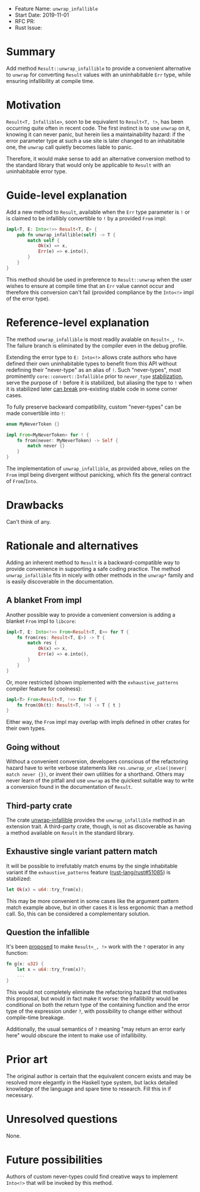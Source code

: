 - Feature Name: `unwrap_infallible`
- Start Date: 2019-11-01
- RFC PR: 
- Rust Issue: 

# Summary
[summary]: #summary

Add method `Result::unwrap_infallible` to provide a convenient alternative
to `unwrap` for converting `Result` values with an uninhabitable `Err` type,
while ensuring infallibility at compile time.

# Motivation
[motivation]: #motivation

`Result<T, Infallible>`, soon to be equivalent to `Result<T, !>`,
has been occurring quite often in recent code. The first instinct is to
use `unwrap` on it, knowing it can never panic, but herein lies a
maintainability hazard: if the error parameter type at such a use site is
later changed to an inhabitable one, the `unwrap` call quietly becomes liable
to panic.

Therefore, it would make sense to add an alternative conversion method
to the standard library that would only be applicable to `Result`
with an uninhabitable error type.

# Guide-level explanation
[guide-level-explanation]: #guide-level-explanation

Add a new method to `Result`, available when the `Err` type parameter is `!`
or is claimed to be infallibly convertible to `!` by a provided `From` impl:

```rust
impl<T, E: Into<!>> Result<T, E> {
    pub fn unwrap_infallible(self) -> T {
        match self {
            Ok(x) => x,
            Err(e) => e.into(),
        }
    }
}
```

This method should be used in preference to `Result::unwrap` when the user
wishes to ensure at compile time that an `Err` value cannot occur and therefore
this conversion can't fail (provided compliance by the `Into<!>` impl of
the error type).

# Reference-level explanation
[reference-level-explanation]: #reference-level-explanation

The method `unwrap_infallible` is most readily avalable on `Result<_, !>`.
The failure branch is eliminated by the compiler even in the debug profile.

Extending the error type to `E: Into<!>` allows crate authors who have defined
their own uninhabitable types to benefit from this API without redefining
their "never-type" as an alias of `!`. Such "never-types", most prominently
`core::convert::Infallible` prior to `never_type`
[stabilization][never_type], serve the purpose of `!` before it is stabilized,
but aliasing the type to `!` when it is stabilized later
[can break][infallible-compat] pre-existing stable code in some corner cases.

[never_type]: https://github.com/rust-lang/rust/pull/65355
[infallible-compat]: https://doc.rust-lang.org/std/convert/enum.Infallible.html#future-compatibility

To fully preserve backward compatibility, custom "never-types" can be made
convertible into `!`:

```rust
enum MyNeverToken {}

impl From<MyNeverToken> for ! {
    fn from(never: MyNeverToken) -> Self {
        match never {}
    }
}
```

The implementation of `unwrap_infallible`, as provided above, relies on
the `From` impl being divergent without panicking, which fits the general
contract of `From`/`Into`.

# Drawbacks
[drawbacks]: #drawbacks

Can't think of any.

# Rationale and alternatives
[rationale-and-alternatives]: #rationale-and-alternatives

Adding an inherent method to `Result` is a backward-compatible way to
provide convenience in supporting a safe coding practice.
The method `unwrap_infallible` fits in nicely with other methods in the
`unwrap*` family and is easily discoverable in the documentation.

## A blanket From impl

Another possible way to provide a convenient conversion is adding a blanket
`From` impl to `libcore`:

```rust
impl<T, E: Into<!>> From<Result<T, E>> for T {
    fn from(res: Result<T, E>) -> T {
        match res {
            Ok(x) => x,
            Err(e) => e.into(),
        }
    }
}
```

Or, more restricted (shown implemented with the `exhaustive_patterns` compiler
feature for coolness):

```rust
impl<T> From<Result<T, !>> for T {
    fn from(Ok(t): Result<T, !>) -> T { t }
}
```

Either way, the `From` impl may overlap with impls defined in
other crates for their own types.

## Going without

Without a convenient conversion, developers conscious of the refactoring hazard
have to write verbose statements like
`res.unwrap_or_else(|never| match never {})`, or invent their own utilities
for a shorthand. Others may never learn of the pitfall and use `unwrap` as
the quickest suitable way to write a conversion found in the documentation of
`Result`.

## Third-party crate

The crate [unwrap-infallible][ext-crate] provides the `unwrap_infallible`
method in an extension trait. A third-party crate, though, is not as
discoverable as having a method available on `Result` in the standard library.

[ext-crate]: https://crates.io/crates/unwrap-infallible

## Exhaustive single variant pattern match

It will be possible to irrefutably match enums by the single inhabitable variant
if the `exhaustive_patterns` feature
([rust-lang/rust#51085][exhaustive_patterns]) is stabilized:

```rust
let Ok(x) = u64::try_from(x);
```

This may be more convenient in some cases like the argument pattern match
example above, but in other cases it is less ergonomic than a method call.
So, this can be considered a complementary solution.

[exhaustive_patterns]: https://github.com/rust-lang/rust/issues/51085

## Question the infallible

It's been [proposed][question-infallible] to make `Result<_, !>` work with
the `?` operator in any function:

```rust
fn g(x: u32) {
    let x = u64::try_from(x)?;
    ...
}
```

[question-infallible]: https://internals.rust-lang.org/t/a-distinct-way-to-unwrap-result-t-e-where-e-into/11212/8

This would not completely eliminate the refactoring hazard that motivates
this proposal, but would in fact make it worse: the infallibility would be
conditional on both the return type of the containing function and
the error type of the expression under `?`, with possibility to change either
without compile-time breakage.

Additionally, the usual semantics of `?` meaning "may return an error early
here" would obscure the intent to make use of infallibility.

# Prior art
[prior-art]: #prior-art

The original author is certain that the equivalent concern exists and may be
resolved more elegantly in the Haskell type system, but lacks detailed
knowledge of the language and spare time to research. Fill this in if necessary.

# Unresolved questions
[unresolved-questions]: #unresolved-questions

None.

# Future possibilities
[future-possibilities]: #future-possibilities

Authors of custom never-types could find creative ways to implement `Into<!>`
that will be invoked by this method.
